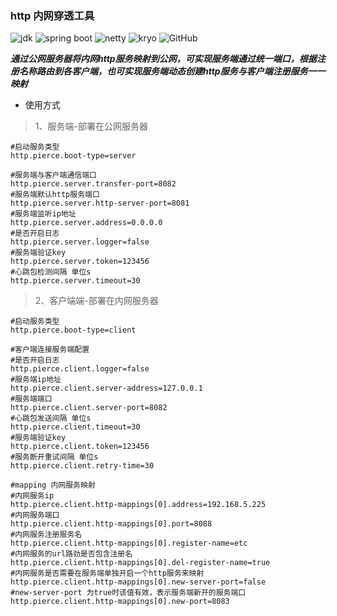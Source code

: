 ### http 内网穿透工具
  
![jdk](https://img.shields.io/badge/jdk-graalvm22.3.1-blue) ![spring boot](https://img.shields.io/badge/spring%20boot-3.0.0--M7-blue)  ![netty](https://img.shields.io/badge/netty-4.1.31.Final-blue "netty")  ![kryo](https://img.shields.io/badge/kryo-5.4.0-blue)  ![GitHub](https://img.shields.io/github/license/fishlikewater/http-pierce)

***通过公网服务器将内网http服务映射到公网，可实现服务端通过统一端口，根据注册名称路由到各客户端，也可实现服务端动态创建http服务与客户端注册服务一一映射***

* 使用方式

> 1、服务端-部署在公网服务器

```properties
#启动服务类型
http.pierce.boot-type=server

#服务端与客户端通信端口
http.pierce.server.transfer-port=8082
#服务端默认http服务端口
http.pierce.server.http-server-port=8081
#服务端监听ip地址
http.pierce.server.address=0.0.0.0
#是否开启日志
http.pierce.server.logger=false
#服务端验证key
http.pierce.server.token=123456
#心跳包检测间隔 单位s
http.pierce.server.timeout=30
```

> 2、客户端端-部署在内网服务器

```properties
#启动服务类型
http.pierce.boot-type=client

#客户端连接服务端配置
#是否开启日志
http.pierce.client.logger=false
#服务端ip地址
http.pierce.client.server-address=127.0.0.1
#服务端端口
http.pierce.client.server-port=8082
#心跳包发送间隔 单位s
http.pierce.client.timeout=30
#服务端验证key
http.pierce.client.token=123456
#服务断开重试间隔 单位s
http.pierce.client.retry-time=30

#mapping 内网服务映射
#内网服务ip
http.pierce.client.http-mappings[0].address=192.168.5.225
#内网服务端口
http.pierce.client.http-mappings[0].port=8088
#内网服务注册服务名
http.pierce.client.http-mappings[0].register-name=etc
#内网服务的url路劲是否包含注册名
http.pierce.client.http-mappings[0].del-register-name=true
#内网服务是否需要在服务端单独开启一个http服务来映射
http.pierce.client.http-mappings[0].new-server-port=false
#new-server-port 为true时该值有效，表示服务端新开的服务端口
http.pierce.client.http-mappings[0].new-port=8083
```